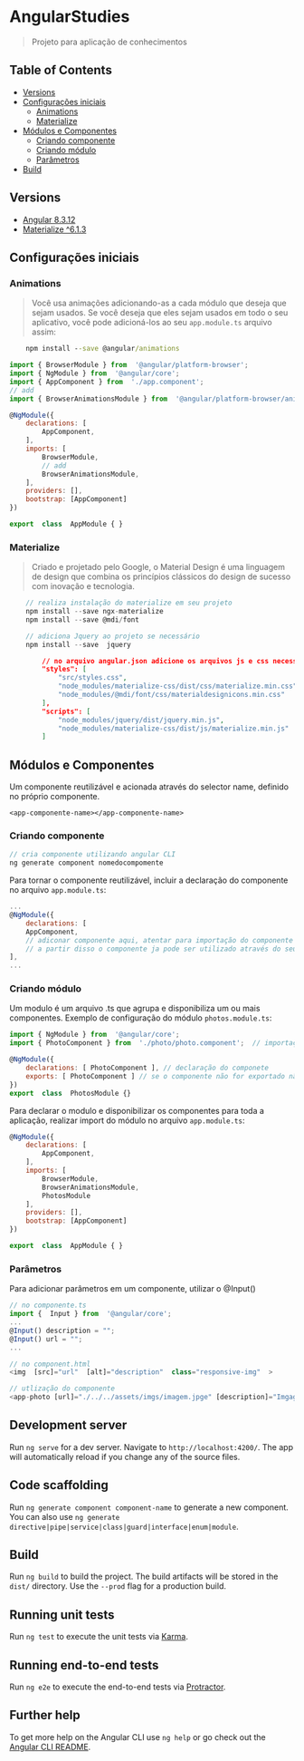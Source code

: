 
# AngularStudies
> Projeto para aplicação de conhecimentos

## Table of Contents

* [Versions](#versions)
* [Configurações iniciais](#configurações-iniciais)
	* [Animations](#animations)
	* [Materialize](#materialize)
* [Módulos e Componentes](#módulos-e-componentes)
	* [Criando componente](#criando-componente)
	* [Criando módulo](#criando-módulo)
	* [Parâmetros](#parâmetros)
* [Build](#build)

## Versions
 - [Angular 8.3.12](https://angular.io/)
 - [Materialize ^6.1.3](https://materializecss.com/)

## Configurações iniciais

### Animations

> Você usa animações adicionando-as a cada módulo que deseja que sejam usados. Se você deseja que eles sejam usados ​​em todo o seu aplicativo, você pode adicioná-los ao seu `app.module.ts` arquivo assim:
```cmd
	npm install --save @angular/animations
```

``` javascript
import { BrowserModule } from  '@angular/platform-browser';
import { NgModule } from  '@angular/core';
import { AppComponent } from  './app.component';
// add
import { BrowserAnimationsModule } from  '@angular/platform-browser/animations';

@NgModule({
	declarations: [
		AppComponent,
	],
	imports: [
		BrowserModule,
		// add
		BrowserAnimationsModule,
	],
	providers: [],
	bootstrap: [AppComponent]
})

export  class  AppModule { }
```

### Materialize

> Criado e projetado pelo Google, o Material Design é uma linguagem de design que combina os princípios clássicos do design de sucesso com inovação e tecnologia. 

```javascript
	// realiza instalação do materialize em seu projeto
    npm install --save ngx-materialize
    npm install --save @mdi/font

	// adiciona Jquery ao projeto se necessário
    npm install --save  jquery
```
```json
		// no arquivo angular.json adicione os arquivos js e css necessários
		"styles": [
			"src/styles.css",
			"node_modules/materialize-css/dist/css/materialize.min.css",
			"node_modules/@mdi/font/css/materialdesignicons.min.css"
		],
		"scripts": [
			"node_modules/jquery/dist/jquery.min.js",
			"node_modules/materialize-css/dist/js/materialize.min.js"
		]
```

##  Módulos e Componentes

Um componente reutilizável e acionada através do selector name, definido no próprio componente.

	<app-componente-name></app-componente-name>

### Criando componente
```javascript
// cria componente utilizando angular CLI
ng generate component nomedocompomente
```
Para tornar o componente reutilizável, incluir a declaração do componente no arquivo `app.module.ts`:
```javascript
...
@NgModule({
	declarations: [
	AppComponent,
	// adiconar componente aqui, atentar para importação do componente
	// a partir disso o componente ja pode ser utilizado através do seu selector
],
...
```

### Criando módulo
Um modulo é um arquivo .ts  que agrupa e disponibiliza um ou mais componentes. 
Exemplo de configuração do módulo `photos.module.ts`:
```javascript
import { NgModule } from  '@angular/core';
import { PhotoComponent } from  './photo/photo.component';  // importação do componente

@NgModule({
	declarations: [ PhotoComponent ], // declaração do componete
	exports: [ PhotoComponent ] // se o componente não for exportado não estará disponivel para utlilização
})
export  class  PhotosModule {}
```

Para declarar o modulo e disponibilizar os componentes para toda a aplicação, realizar import do módulo no arquivo `app.module.ts`:
```javascript
@NgModule({
	declarations: [
		AppComponent,
	],
	imports: [
		BrowserModule,
		BrowserAnimationsModule,
		PhotosModule
	],
	providers: [],
	bootstrap: [AppComponent]
})

export  class  AppModule { }
```

###  Parâmetros
Para adicionar parâmetros em um componente, utilizar o @Input()

```javascript
// no componente.ts
import {  Input } from  '@angular/core';
...
@Input() description = "";
@Input() url = "";
... 

// no component.html
<img  [src]="url"  [alt]="description"  class="responsive-img"  >

// utlização do componente 
<app-photo [url]="./../../assets/imgs/imagem.jpge" [description]="Imgagem aleatória" ></app-photo>
```

## Development server

Run `ng serve` for a dev server. Navigate to `http://localhost:4200/`. The app will automatically reload if you change any of the source files.

## Code scaffolding

Run `ng generate component component-name` to generate a new component. You can also use `ng generate directive|pipe|service|class|guard|interface|enum|module`.

## Build

Run `ng build` to build the project. The build artifacts will be stored in the `dist/` directory. Use the `--prod` flag for a production build.

## Running unit tests

Run `ng test` to execute the unit tests via [Karma](https://karma-runner.github.io).

## Running end-to-end tests

Run `ng e2e` to execute the end-to-end tests via [Protractor](http://www.protractortest.org/).

## Further help

To get more help on the Angular CLI use `ng help` or go check out the [Angular CLI README](https://github.com/angular/angular-cli/blob/master/README.md).
